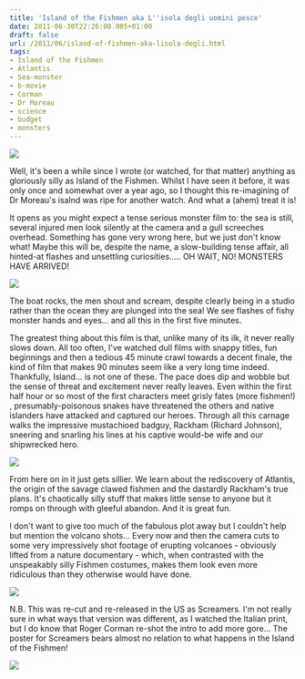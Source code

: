 ```yaml
---
title: 'Island of the Fishmen aka L''isola degli uomini pesce'
date: 2011-06-30T22:26:00.005+01:00
draft: false
url: /2011/06/island-of-fishmen-aka-lisola-degli.html
tags: 
- Island of the Fishmen
- Atlantis
- Sea-monster
- b-movie
- Corman
- Dr Moreau
- science
- budget
- monsters
---
```


![](/blogspot/AVvXsEj0bT7FIoq3lybXXrd63E1tM2xywN5z1MePLaUuwBCoThHnpVFG-NzUVsw51QZNXcyaNmg0a9KPErExjbJjXVd8ks8MwQOsu4KvxOCaxIYt4fPzkfl6ZY_zM2nFIXVMrtJIk7K8eOub9kU/s640/4191621020A.jpg)  

  
Well, it's been a while since I wrote (or watched, for that matter) anything as gloriously silly as Island of the Fishmen. Whilst I have seen it before, it was only once and somewhat over a year ago, so I thought this re-imagining of Dr Moreau's isalnd was ripe for another watch. And what a (ahem) treat it is!  
  
It opens as you might expect a tense serious monster film to: the sea is still, several injured men look silently at the camera and a gull screeches overhead. Something has gone very wrong here, but we just don't know what! Maybe this will be, despite the name, a slow-building tense affair, all hinted-at flashes and unsettling curiosities..... OH WAIT, NO! MONSTERS HAVE ARRIVED!  
  

![](/blogspot/AVvXsEhWjp05a_rL69HHqIlhyphenhyphenAsZscf-W62feEkpDzNLJ3BpeJANEsLfx0J2EQ9YA1rd8fqDiQEXO262eLksxFSF-QAD1BwveOnRExWx5jXKOOcsqA2BWsNG0DGb4o_n4cMcHMnrqe-hsLeYeCQ/s640/FM9.jpg)  

  
The boat rocks, the men shout and scream, despite clearly being in a studio rather than the ocean they are plunged into the sea! We see flashes of fishy monster hands and eyes... and all this in the first five minutes.  
  
The greatest thing about this film is that, unlike many of its ilk, it never really slows down. All too often, I've watched dull films with snappy titles, fun beginnings and then a tedious 45 minute crawl towards a decent finale, the kind of film that makes 90 minutes seem like a very long time indeed. Thankfully, Island... is not one of these. The pace does dip and wobble but the sense of threat and excitement never really leaves. Even within the first half hour or so most of the first characters meet grisly fates (more fishmen!) , presumably-poisonous snakes have threatened the others and native islanders have attacked and captured our heroes. Through all this carnage walks the impressive mustachioed badguy, Rackham (Richard Johnson), sneering and snarling his lines at his captive would-be wife and our shipwrecked hero.  
  

![](/blogspot/AVvXsEhd0wFu0DyjYTJs2XeIvIa16FNi9JwBTpH2fuVn-cJSae7wmz-goLfQWZmRIpr1vSWIHiBoozyjIJi6zxaO_PuOa7tX0BJ5_MBhNO4RbYiaFcd2CFEM1ljCMJTDpeR29Yy108m6MpmgSbM/s640/fishmen06.jpg)  

  
From here on in it just gets sillier. We learn about the rediscovery of Atlantis, the origin of the savage clawed fishmen and the dastardly Rackham's true plans. It's chaotically silly stuff that makes little sense to anyone but it romps on through with gleeful abandon. And it is great fun.  
  
I don't want to give too much of the fabulous plot away but I couldn't help but mention the volcano shots... Every now and then the camera cuts to some very impressively shot footage of erupting volcanoes - obviously lifted from a nature documentary - which, when contrasted with the unspeakably silly Fishmen costumes, makes them look even more ridiculous than they otherwise would have done.  
  

![](/blogspot/AVvXsEhsc7LPHpcBGPiyo_6e9oTCyvQvT4YbZgL5sQwasQwcG4dm3dtFX7wsyqKSRInJSJUanSy4dSg0mrRJUKUQ6U9lUKjrGEctT3JIvjzVc00rmcedJKiFvGRE3YZVowAF2bVWZX0-SjD7dnE/s640/fishmen18.jpg)  

  
N.B. This was re-cut and re-released in the US as Screamers. I'm not really sure in what ways that version was different, as I watched the Italian print, but I do know that Roger Corman re-shot the intro to add more gore... The poster for Screamers bears almost no relation to what happens in the Island of the Fishmen!  
  

![](/blogspot/AVvXsEgdleHHtQUAlcDbjoEFT5fCuIVd86TVivZWPG5um28phoVR1KpyNPZ5WOgrS4AcWWGVmiPDWTPqzN-RaifmzM0qkEdcaAlSk8iVdxVJsQryYPuqv8qj4wua80QTDQoqJSIuuHAQ142Eh9c/s640/posterscreamersislandoftv2.jpg)